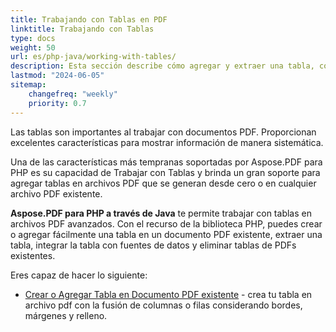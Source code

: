 ```yaml
---
title: Trabajando con Tablas en PDF 
linktitle: Trabajando con Tablas
type: docs
weight: 50
url: es/php-java/working-with-tables/
description: Esta sección describe cómo agregar y extraer una tabla, cómo manipular e integrar una tabla usando PHP.
lastmod: "2024-06-05"
sitemap:
    changefreq: "weekly"
    priority: 0.7
---
```


Las tablas son importantes al trabajar con documentos PDF. Proporcionan excelentes características para mostrar información de manera sistemática.

Una de las características más tempranas soportadas por Aspose.PDF para PHP es su capacidad de Trabajar con Tablas y brinda un gran soporte para agregar tablas en archivos PDF que se generan desde cero o en cualquier archivo PDF existente.

**Aspose.PDF para PHP a través de Java** te permite trabajar con tablas en archivos PDF avanzados. Con el recurso de la biblioteca PHP, puedes crear o agregar fácilmente una tabla en un documento PDF existente, extraer una tabla, integrar la tabla con fuentes de datos y eliminar tablas de PDFs existentes.

Eres capaz de hacer lo siguiente:

- [Crear o Agregar Tabla en Documento PDF existente](/pdf/php-java/add-table-in-existing-pdf-document/) - crea tu tabla en archivo pdf con la fusión de columnas o filas considerando bordes, márgenes y relleno.